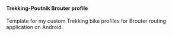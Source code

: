 #### Trekking-Poutnik Brouter profile

Template for my custom Trekking bike profiles for  Brouter routing application on Android.
